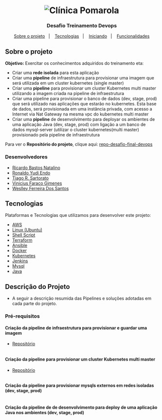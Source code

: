<h1 align="center">
<img src="https://i.imgur.com/nwfkVsb.png" title="Clínica Pomarola" />
</h1>

<h3 align="center">
  Desafio Treinamento Devops
</h3>

<p align="center">
  <a href="#sobre o projeto">Sobre o projeto</a>&nbsp;&nbsp;&nbsp;|&nbsp;&nbsp;&nbsp;
  <a href="#tecnologias">Tecnologias</a>&nbsp;&nbsp;&nbsp;|&nbsp;&nbsp;&nbsp;
  <a href="#iniciando">Iniciando</a>&nbsp;&nbsp;&nbsp;|&nbsp;&nbsp;&nbsp;
  <a href="#funcionalidades">Funcionalidades</a>
</p>

## Sobre o projeto

**Objetivo:** Exercitar os conhecimentos adquiridos do treinamento
eta:
- Criar uma **rede isolada** para esta aplicação
- Criar uma **pipeline** de infraestrutura para provisionar uma imagem que será utilizada em um cluster kubernetes (single master)
- Criar uma **pipeline** para provisionar um cluster Kubernetes multi master utilizando a imagem criada na pipeline de infraestrutura 
- Criar uma pipeline para provisionar o banco de dados (dev, stage, prod) que será utilizado nas aplicações que estarão no kubernetes. Esta base de dados, será provisionada em uma instância privada, com acesso a Internet via Nat Gateway na mesma vpc do kubernetes multi master 
- Criar uma **pipeline** de desenvolvimento para deployar os ambientes de uma aplicação Java (dev, stage, prod) com ligação a um banco de dados mysql-server (utilizar o cluster kubernetes(multi master) provisionado pela pipeline de infraestrutura 

Para ver o **Repositório do projeto**, clique aqui: [repo-desafio-final-devops](https://github.com/weslleyfs/Wes-Desafio-Final-Devops)</br>

###  Desenvolvedores
- [Ricardo Bastos Natalino](https://github.com/)
- [Ronaldo Yudi Endo](https://github.com/ryudik)
- [Tiago R. Sartorato](https://github.com/)
- [Vinicius Faraco Gimenes](https://github.com/)
- [Weslley Ferreira Dos Santos](https://github.com/weslleyfs)

## Tecnologias

Plataformas e Tecnologias que utilizamos para desenvolver este projeto:

- [AWS](https://aws.amazon.com/)
- [Linux (Ubuntu)](https://ubuntu.com/)
- [Shell Script](https://www.gnu.org/software/bash/)
- [Terraform](https://www.terraform.io/)
- [Ansible](https://www.ansible.com/)
- [Docker](https://www.docker.com/)
- [Kubernetes](https://kubernetes.io/)
- [Jenkins](https://www.jenkins.io/)
- [Mysql](https://www.mysql.com//)
- [Java](https://www.java.com/)


## Descrição do Projeto

- A seguir a descrição resumida das Pipelines e soluções adotadas em cada  parte do projeto.

### Pré-requisitos



#### Criação da pipeline de infraestrutura para provisionar e guardar uma imagem
- [Repositório](hhttps://github.com/weslleyfs/Wes-Desafio-Final-DEVOPS/tree/main/Build_AMI_AWS)


```

```

#### Criação da pipeline para provisionar um cluster Kubernetes multi master
- [Repositório](https://github.com/weslleyfs/Wes-Desafio-Final-DEVOPS/tree/main/Build-k8s-mult-master)

```

```

#### Criação da pipeline para provisionar mysqls externos em redes isoladas (dev, stage, prod)

```

```

####  Criação da pipeline de de desenvolvimento para deploy de uma aplicação Java nos ambientes (dev, stage, prod)
```


```


